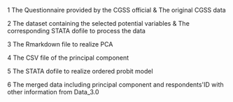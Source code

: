 1 The Questionnaire provided by the CGSS official & The original CGSS data

2 The dataset containing the selected potential variables & The corresponding STATA dofile to process the data

3 The Rmarkdown file to realize PCA

4 The CSV file of the principal component

5 The STATA dofile to realize ordered probit model

6 The merged data including principal component and respondents'ID with other information from Data_3.0

